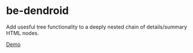 # be-dendroid

Add usesful tree functionality to a deeply nested chain of details/summary HTML nodes. 

[Demo](https://codepen.io/bahrus/pen/rNKKoWz)


<!--
some icons from
https://www.svgrepo.com/vectors/sort-descending/
-->